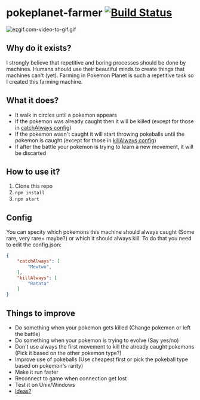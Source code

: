 # pokeplanet-farmer  [![Build Status](https://travis-ci.org/annuna01/pokeplanet-farmer.svg?branch=master)](https://travis-ci.org/annuna01/pokeplanet-farmer)

![ezgif.com-video-to-gif.gif](https://s17.postimg.org/ebp43tc5r/ezgif.com-video-to-gif.gif)

## Why do it exists?

I strongly believe that repetitive and boring processes should be done by machines. Humans should use their beautiful minds to create things that machines can't (yet). Farming in Pokemon Planet is such a repetitive task so I created this farming machine.

## What it does?

- It walk in circles until a pokemon appears
- If the pokemon was already caught then it will be killed (except for those in [catchAlways config](#config))
- If the pokemon wasn't caught it will start throwing pokeballs until the pokemon is caught (except for those in [killAlways config](#config))
- If after the battle your pokemon is trying to learn a new movement, it will be discarted

## How to use it?

1. Clone this repo
2. `npm install`
3. `npm start`

## Config

You can specity which pokemons this machine should always caught (Some rare, very rare+ maybe?) or which it should always kill. To do that you need to edit the config.json:

```json
{
    "catchAlways": [
        "Mewtwo",
    ],
    "killAlways": [
        "Ratata"
    ]
}
```

## Things to improve

- Do something when your pokemon gets killed (Change pokemon or left the battle)
- Do something when your pokemon is trying to evolve (Say yes/no)
- Don't use always the first movement to kill the already caught pokemons (Pick it based on the other pokemon type?)
- Improve use of pokeballs (Use cheapest first or pick the pokeball type based on pokemon's rarity)
- Make it run faster
- Reconnect to game when connection get lost
- Test it on Unix/Windows
- [Ideas?](https://github.com/annuna01/pokeplanet-farmer/issues/new)

